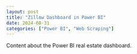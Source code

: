```yaml
---
layout: post
title: "Zillow Dashboard in Power BI"
date: 2024-08-31
categories: ["Power BI", "Web Scraping"]
---
```


Content about the Power BI real estate dashboard.

